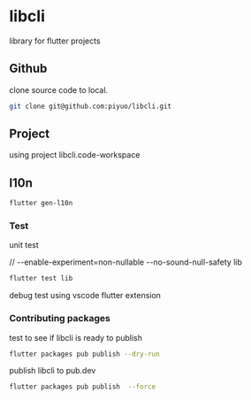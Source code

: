 # libcli

library for flutter projects

## Github

clone source code to local.

```bash
git clone git@github.com:piyuo/libcli.git
```

## Project

using project libcli.code-workspace

## l10n

```bash
flutter gen-l10n
```

### Test

unit test

// --enable-experiment=non-nullable --no-sound-null-safety lib

```bash
flutter test lib
```

debug test using vscode flutter extension

### Contributing packages

test to see if libcli is ready to publish

```bash
flutter packages pub publish --dry-run
```

publish libcli to pub.dev

```bash
flutter packages pub publish  --force
```
